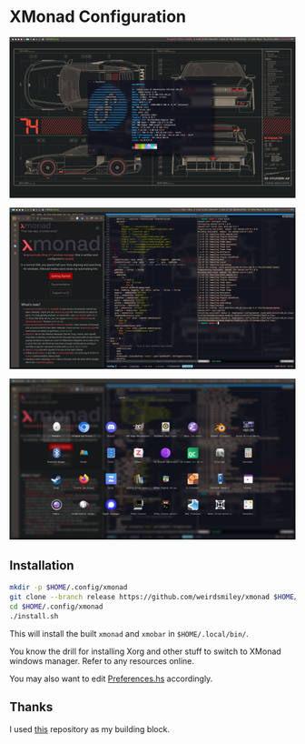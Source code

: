 # XMonad Configuration

![System Preview](./preview/fastfetch.png)

![XMonad Preview](./preview/xmonad.png)

![Rofi Launcher](./preview/rofi.png)

## Installation

```bash
mkdir -p $HOME/.config/xmonad
git clone --branch release https://github.com/weirdsmiley/xmonad $HOME/.config/xmonad/
cd $HOME/.config/xmonad
./install.sh
```

This will install the built `xmonad` and `xmobar` in `$HOME/.local/bin/`.

You know the drill for installing Xorg and other stuff to switch to XMonad
windows manager. Refer to any resources online.

You may also want to edit [Preferences.hs](https://github.com/weirdsmiley/xmonad/blob/main/src/Preferences.hs) accordingly.

## Thanks

I used [this](https://github.com/AtifChy/xmonad/) repository as my building block.
